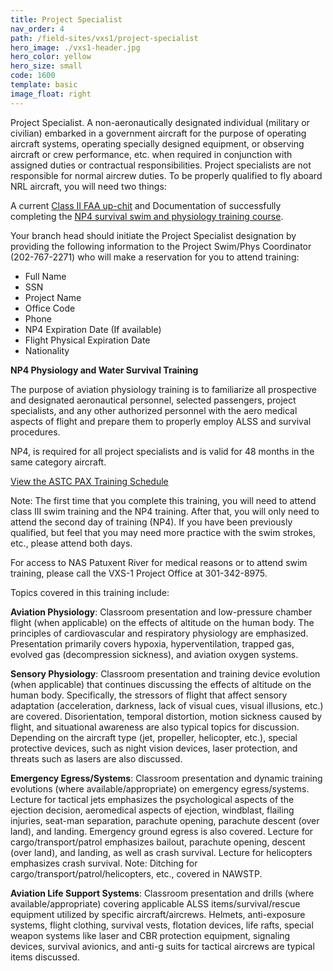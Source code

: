 ```yaml
---
title: Project Specialist
nav_order: 4
path: /field-sites/vxs1/project-specialist
hero_image: ./vxs1-header.jpg
hero_color: yellow
hero_size: small
code: 1600
template: basic
image_float: right
---
```

Project Specialist. A non-aeronautically designated individual (military or civilian) embarked in a government aircraft for the purpose of operating aircraft systems, operating specially designed equipment, or observing aircraft or crew performance, etc. when required in conjunction with assigned duties or contractual responsibilities. Project specialists are not responsible for normal aircrew duties.
To be properly qualified to fly aboard NRL aircraft, you will need two things:

A current [Class II FAA up-chit](https://www.faa.gov/pilots/amelocator/) and
Documentation of successfully completing the [NP4 survival swim and physiology training course](https://www.nrl.navy.mil/vxs1/project-specialist/np4-training).

Your branch head should initiate the Project Specialist designation by providing the following information to the Project Swim/Phys Coordinator (202-767-2271) who will make a reservation for you to attend training:

- Full Name
- SSN
- Project Name
- Office Code
- Phone
- NP4 Expiration Date (If available)
- Flight Physical Expiration Date
- Nationality

**NP4 Physiology and Water Survival Training**

The purpose of aviation physiology training is to familiarize all prospective and designated aeronautical personnel, selected passengers, project specialists, and any other authorized personnel with the aero medical aspects of flight and prepare them to properly employ ALSS and survival procedures.

NP4, is required for all project specialists and is valid for 48 months in the same category aircraft.

[View the ASTC PAX Training Schedule](http://www.med.navy.mil/sites/nmotc/nsti/Pages/ASTCPatuxentRiver.aspx)

Note: The first time that you complete this training, you will need to attend class III swim training and the NP4 training. After that, you will only need to attend the second day of training (NP4). If you have been previously qualified, but feel that you may need more practice with the swim strokes, etc., please attend both days.

For access to NAS Patuxent River for medical reasons or to attend swim training, please call the VXS-1 Project Office at 301-342-8975.

Topics covered in this training include:

**Aviation Physiology**: Classroom presentation and low-pressure chamber flight (when applicable) on the effects of altitude on the human body. The principles of cardiovascular and respiratory physiology are emphasized. Presentation primarily covers hypoxia, hyperventilation, trapped gas, evolved gas (decompression sickness), and aviation oxygen systems.

**Sensory Physiology**: Classroom presentation and training device evolution (when applicable) that continues discussing the effects of altitude on the human body. Specifically, the stressors of flight that affect sensory adaptation (acceleration, darkness, lack of visual cues, visual illusions, etc.) are covered. Disorientation, temporal distortion, motion sickness caused by flight, and situational awareness are also typical topics for discussion. Depending on the aircraft type (jet, propeller, helicopter, etc.), special protective devices, such as night vision devices, laser protection, and threats such as lasers are also discussed.

**Emergency Egress/Systems**: Classroom presentation and dynamic training evolutions (where available/appropriate) on emergency egress/systems. Lecture for tactical jets emphasizes the psychological aspects of the ejection decision, aeromedical aspects of ejection, windblast, flailing injuries, seat-man separation, parachute opening, parachute descent (over land), and landing. Emergency ground egress is also covered. Lecture for cargo/transport/patrol emphasizes bailout, parachute opening, descent (over land), and landing, as well as crash survival. Lecture for helicopters emphasizes crash survival. Note: Ditching for cargo/transport/patrol/helicopters, etc., covered in NAWSTP.

**Aviation Life Support Systems**: Classroom presentation and drills (where available/appropriate) covering applicable ALSS items/survival/rescue equipment utilized by specific aircraft/aircrews. Helmets, anti-exposure systems, flight clothing, survival vests, flotation devices, life rafts, special weapon systems like laser and CBR protection equipment, signaling devices, survival avionics, and anti-g suits for tactical aircrews are typical items discussed.
